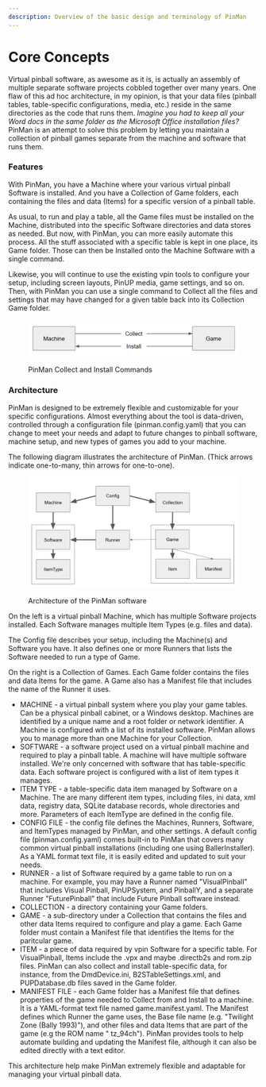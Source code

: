 ```yaml
---
description: Overview of the basic design and terminology of PinMan
---
```


# Core Concepts

Virtual pinball software, as awesome as it is, is actually an assembly of multiple separate software projects cobbled together over many years. One flaw of this ad hoc architecture, in my opinion, is that your data files (pinball tables, table-specific configurations, media, etc.) reside in the same directories as the code that runs them. _Imagine you had to keep all your Word docs in the same folder as the Microsoft Office installation files?_ PinMan is an attempt to solve this problem by letting you maintain a collection of pinball games separate from the machine and software that runs them.

### Features

With PinMan, you have a Machine where your various virtual pinball Software is installed. And you have a Collection of Game folders, each containing the files and data (Items) for a specific version of a pinball table.&#x20;

As usual, to run and play a table, all the Game files must be installed on the Machine, distributed into the specific Software directories and data stores as needed. But now, with PinMan, you can more easily automate this process. All the stuff associated with a specific table is kept in one place, its Game folder. Those can then be Installed onto the Machine Software with a single command.

Likewise, you will continue to use the existing vpin tools to configure your setup, including screen layouts, PinUP media, game settings, and so on. Then, with PinMan you can use a single command to Collect all the files and settings that may have changed for a given table back into its Collection Game folder.



<figure><img src=".gitbook/assets/collect-install.png" alt=""><figcaption><p>PinMan Collect and Install Commands</p></figcaption></figure>

### Architecture

PinMan is designed to be extremely flexible and customizable for your specific configurations. Almost everything about the tool is data-driven, controlled through a configuration file (pinman.config.yaml) that you can change to meet your needs and adapt to future changes to pinball software, machine setup, and new types of games you add to your machine.

The following diagram illustrates the architecture of PinMan. (Thick arrows indicate one-to-many, thin arrows for one-to-one).&#x20;

<figure><img src=".gitbook/assets/objects-diagram 3.png" alt=""><figcaption><p>Architecture of the PinMan software</p></figcaption></figure>

On the left is a virtual pinball Machine, which has multiple Software projects installed. Each Software manages multiple Item Types (e.g. files and data).&#x20;

The Config file describes your setup, including the Machine(s) and Software you have. It also defines one or more Runners that lists the Software needed to run a type of Game.&#x20;

On the right is a Collection of Games. Each Game folder contains the files and data Items for the game. A Game also has a Manifest file that includes the name of the Runner it uses.&#x20;

* MACHINE - a virtual pinball system where you play your game tables. Can be a physical pinball cabinet, or a Windows desktop. Machines are identified by a unique name and a root folder or network identifier. A Machine is configured with a list of its installed software. PinMan allows you to manage more than one Machine for your Collection.
* SOFTWARE - a software project used on a virtual pinball machine and required to play a pinball table. A machine will have multiple software installed. We're only concerned with software that has table-specific data. Each software project is configured with a list of item types it manages.
* ITEM TYPE - a table-specific data item managed by Software on a Machine. The are many different item types, including files, ini data, xml data, registry data, SQLite database records, whole directories and more. Parameters of each ItemType are defined in the config file.
* CONFIG FILE - the config file defines the Machines, Runners, Software, and ItemTypes managed by PinMan, and other settings. A default config file (pinman.config.yaml) comes built-in to PinMan that covers many common virtual pinball installations (including one using BallerInstaller). As a YAML format text file, it is easily edited and updated to suit your needs.
* RUNNER - a list of Software required by a game table to run on a machine. For example, you may have a Runner named "VisualPinball" that includes Visual Pinball, PinUPSystem, and PinballY, and a separate Runner "FuturePinball" that include Future Pinball software instead.
* COLLECTION - a directory containing your Game folders.&#x20;
* GAME - a sub-directory under a Collection that contains the files and other data Items required to configure and play a game. Each Game folder must contain a Manifest file that identifies the Items for the paritcular game.
* ITEM - a piece of data required by vpin Software for a specific table. For VisualPinball, Items include the .vpx and maybe .directb2s and rom.zip files. PinMan can also collect and install table-specific data, for instance, from the DmdDevice.ini, B2STableSettings.xml, and PUPDatabase.db files saved in the Game folder.&#x20;
* MANIFEST FILE - each Game folder has a Manifest file that defines properties of the game needed to Collect from and Install to a machine. It is a YAML-format text file named game.manifest.yaml. The Manifest defines which Runner the game uses, the Base file name (e.g. "Twilight Zone (Bally 1993)"), and other files and data Items that are part of the game (e.g the ROM name " tz\_94ch"). PinMan provides tools to help automate building and updating the Manifest file, although it can also be edited directly with a text editor.&#x20;

This architecture help make PinMan extremely flexible and adaptable for managing your virtual pinball data.&#x20;





